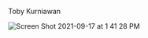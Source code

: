 Toby Kurniawan

![Screen Shot 2021-09-17 at 1 41 28 PM](https://user-images.githubusercontent.com/38872576/133831381-bc71ac8e-44fa-4f18-84a4-60a67d6ed007.png)
